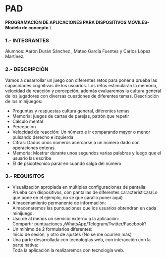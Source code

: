 # PAD
**PROGRAMACIÓN DE APLICACIONES PARA DISPOSITIVOS MÓVILES- Modelo de concepto** \

### 1.- INTEGRANTES
Alumnos: Aarón Durán Sánchez , Mateo García Fuentes y Carlos López Martínez. 

### 2.- DESCRIPCIÓN
Vamos a desarrollar un juego con diferentes retos para poner a prueba las capacidades cognitivas de los usuarios. Los retos estimularán la memoria, velocidad de reacción y percepción, además evaluaremos la cultura general de los jugadores con diversas cuestiones de diferentes temas. Descripción de los minijuegos:
* Preguntas y respuestas cultura general, diferentes temas
* Memoria: juegos de cartas de parejas, patrón que repetir
* Cálculo mental
* Percepción
* Velocidad de reacción: Un número e ir comparando mayor o menor pulsando derecho e izquierda
* Cifras: Dados unos números acercarse a un número dado con operaciones enteras
* Memoria: Mostrar durante unos segundos varias palabras y luego que el usuario las escriba
* El de psicotécnico parar en cuando salga del número

### 3.- REQUISITOS
* Visualización apropiada en múltiples configuraciones de  pantalla: \
Prueba con dispositivos, con pantallas de diferentes características(Lo que pone en el ejemplo, no se que carallo poner aqui)
* Almacenamiento permanente de información: \
Almacenaremos las puntuaciones que los usuarios obtendrán en cada minijuego.
* Uso de al menos un servicio externo a la aplicación: \
Compartir puntuaciones ¿WhatsApp/Telegram/Twitter/Facebook?
* Un mínimo de 2 formularios diferentes: \
Inicio de sesión, y otro de ajustes (No se me ocurren más)
* Una parte desarrollada con tecnologías web, con interacción con la parte nativa: \
Toda la aplicación la realizaremos con tecnología web.
